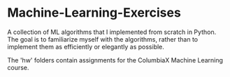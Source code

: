 # Machine-Learning-Exercises

A collection of ML algorithms that I implemented from scratch in Python. 
The goal is to familiarize myself with the algorithms, rather than to implement them as efficiently or elegantly as possible.

The 'hw' folders contain assignments for the ColumbiaX Machine Learning course.

